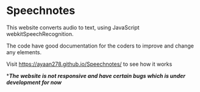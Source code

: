 # Speechnotes

This website converts audio to text, using JavaScript webkitSpeechRecognition.

The code have good documentation for the coders to improve and change any elements.

Visit https://ayaan278.github.io/Speechnotes/ to see how it works

****The website is not responsive and have certain bugs which is under development for now***

